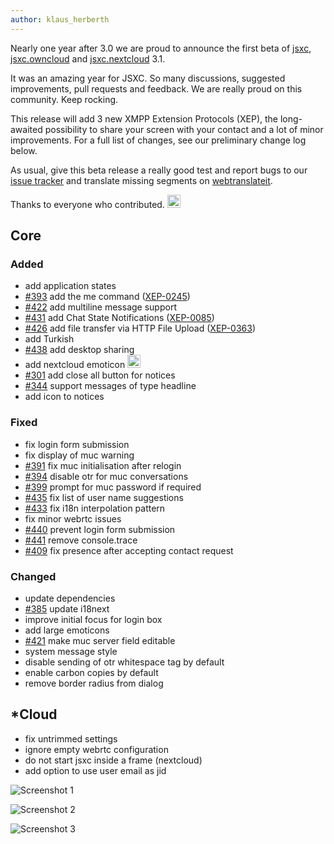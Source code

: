 ```yaml
---
author: klaus_herberth
---
```


Nearly one year after 3.0 we are proud to announce the first beta of [jsxc](https://github.com/jsxc/jsxc/releases/), [jsxc.owncloud](https://github.com/owncloud/jsxc.chat/releases/) and [jsxc.nextcloud](https://github.com/jsxc/jsxc.nextcloud/releases/) 3.1.

It was an amazing year for JSXC. So many discussions, suggested improvements, pull requests and feedback. We are really proud on this community. Keep rocking.

This release will add 3 new XMPP Extension Protocols (XEP), the long-awaited possibility to share your screen with your contact and a lot of minor improvements. For a full list of changes, see our preliminary change log below.

As usual, give this beta release a really good test and report bugs to our [issue tracker](https://github.com/jsxc/jsxc/issues) and translate missing segments on [webtranslateit](https://webtranslateit.com/en/projects/10365-JSXC/project_locales).

Thanks to everyone who contributed. <img src="/build/lib/emojione/assets/svg/1f44d.svg" alt="thumbs up" style="width:1.5em;height:1.5em;" />

## Core

### Added
- add application states
- [#393](https://github.com/jsxc/jsxc/issues/393) add the me command ([XEP-0245](https://xmpp.org/extensions/xep-0245.html))
- [#422](https://github.com/jsxc/jsxc/issues/422) add multiline message support
- [#431](https://github.com/jsxc/jsxc/issues/431) add Chat State Notifications ([XEP-0085](https://xmpp.org/extensions/xep-0085.html))
- [#426](https://github.com/jsxc/jsxc/issues/426) add file transfer via HTTP File Upload ([XEP-0363](https://xmpp.org/extensions/xep-0363.html))
- add Turkish
- [#438](https://github.com/jsxc/jsxc/issues/438) add desktop sharing
- add nextcloud emoticon <img src="/build/img/emotions/nextcloud.svg" style="width:1.5em;height:1.5em;" alt="nextcloud emoticon" />
- [#301](https://github.com/jsxc/jsxc/issues/301) add close all button for notices
- [#344](https://github.com/jsxc/jsxc/issues/344) support messages of type headline
- add icon to notices

### Fixed
- fix login form submission
- fix display of muc warning
- [#391](https://github.com/jsxc/jsxc/issues/391) fix muc initialisation after relogin
- [#394](https://github.com/jsxc/jsxc/issues/394) disable otr for muc conversations
- [#399](https://github.com/jsxc/jsxc/issues/399) prompt for muc password if required
- [#435](https://github.com/jsxc/jsxc/issues/435) fix list of user name suggestions
- [#433](https://github.com/jsxc/jsxc/issues/433) fix i18n interpolation pattern
- fix minor webrtc issues
- [#440](https://github.com/jsxc/jsxc/issues/440) prevent login form submission
- [#441](https://github.com/jsxc/jsxc/issues/441) remove console.trace
- [#409](https://github.com/jsxc/jsxc/issues/409) fix presence after accepting contact request

### Changed
- update dependencies
- [#385](https://github.com/jsxc/jsxc/issues/385) update i18next
- improve initial focus for login box
- add large emoticons
- [#421](https://github.com/jsxc/jsxc/issues/421) make muc server field editable
- system message style
- disable sending of otr whitespace tag by default
- enable carbon copies by default
- remove border radius from dialog

## \*Cloud
- fix untrimmed settings
- ignore empty webrtc configuration
- do not start jsxc inside a frame (nextcloud)
- add option to use user email as jid


![Screenshot 1]({{site.url}}/assets/v3.1.0/file-transfer.png)

![Screenshot 2]({{site.url}}/assets/v3.1.0/screen-selection.png)

![Screenshot 3]({{site.url}}/assets/v3.1.0/system-messages.png)
